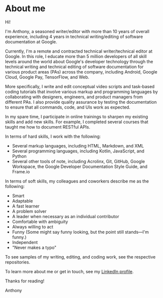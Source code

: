 # About me

Hi!

I'm Anthony, a seasoned writer/editor with more than 10 years of overall experience, including 4 years in technical writing/editing of software documentation at Google.

Currently, I'm a remote and contracted technical writer/technical editor at Google. In this role, I educate more than 5 million developers of all skill levels around the world about Google's developer technology through the technical writing and technical editing of software documentation for various product areas (PAs) across the company, including Android, Google Cloud, Google Pay, TensorFlow, and Web. 

More specifically, I write and edit conceptual video scripts and task-based coding tutorials that involve various markup and programming languages by collaborating with designers, engineers, and product managers from different PAs. I also provide quality assurance by testing the documentation to ensure that all commands, code, and UIs work as expected.

In my spare time, I participate in online trainings to sharpen my existing skills and add new skills. For example, I completed several courses that taught me how to document RESTful APIs.

In terms of hard skills, I work with the following:
* Several markup languages, including HTML, Markdown, and XML
* Several programming languages, including Kotlin, JavaScript, and Python
* Several other tools of note, including Acrolinx, Git, GitHub, Google Workspace, the Google Developer Documentation Style Guide, and Frame.io

In terms of soft skills, my colleagues and coworkers describe me as the following:
* Smart
* Adaptable
* A fast learner
* A problem solver
* A leader when necessary as an individual contributor
* Comfortable with ambiguity
* Always willing to act
* Funny (Some might say funny looking, but the point still stands—I'm funny.)
* Independent
* "Never makes a typo"

To see samples of my writing, editing, and coding work, see the respective repositories. 

To learn more about me or get in touch, see my [LinkedIn profile](https://www.linkedin.com/in/panissidi/).

Thanks for reading!

Anthony
